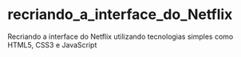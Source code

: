 # recriando_a_interface_do_Netflix
Recriando a interface do Netflix utilizando tecnologias simples como HTML5, CSS3 e JavaScript
